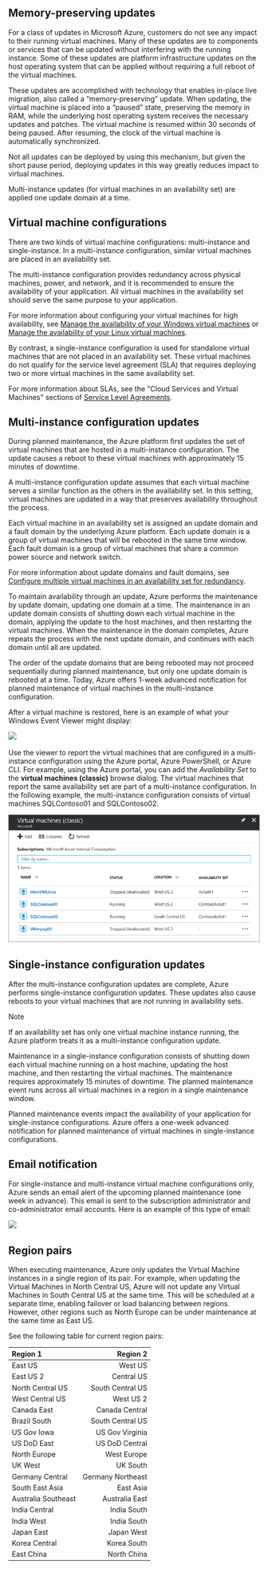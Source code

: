 

## Memory-preserving updates
For a class of updates in Microsoft Azure, customers do not see any impact to their running virtual machines. Many of these updates are to components or services that can be updated without interfering with the running instance. Some of these updates are platform infrastructure updates on the host operating system that can be applied without requiring a full reboot of the virtual machines.

These updates are accomplished with technology that enables in-place live migration, also called a “memory-preserving” update. When updating, the virtual machine is placed into a “paused” state, preserving the memory in RAM, while the underlying host operating system receives the necessary updates and patches. The virtual machine is resumed within 30 seconds of being paused. After resuming, the clock of the virtual machine is automatically synchronized.

Not all updates can be deployed by using this mechanism, but given the short pause period, deploying updates in this way greatly reduces impact to virtual machines.

Multi-instance updates (for virtual machines in an availability set) are applied one update domain at a time.  

## Virtual machine configurations
There are two kinds of virtual machine configurations: multi-instance and single-instance. In a multi-instance configuration, similar virtual machines are placed in an availability set.

The multi-instance configuration provides redundancy across physical machines, power, and network, and it is recommended to ensure the availability of your application. All virtual machines in the availability set should serve the same purpose to your application.

For more information about configuring your virtual machines for high availability, see [Manage the availability of your Windows virtual machines](../articles/virtual-machines/windows/manage-availability.md?toc=%2fazure%2fvirtual-machines%2fwindows%2ftoc.json) or [Manage the availability of your Linux virtual machines](../articles/virtual-machines/linux/manage-availability.md?toc=%2fazure%2fvirtual-machines%2flinux%2ftoc.json).

By contrast, a single-instance configuration is used for standalone virtual machines that are not placed in an availability set. These virtual machines do not qualify for the service level agreement (SLA) that requires deploying two or more virtual machines in the same availability set.

For more information about SLAs, see the "Cloud Services and Virtual Machines" sections of [Service Level Agreements](https://azure.microsoft.com/support/legal/sla/).

## Multi-instance configuration updates
During planned maintenance, the Azure platform first updates the set of virtual machines that are hosted in a multi-instance configuration. The update causes a reboot to these virtual machines with approximately 15 minutes of downtime.

A multi-instance configuration update assumes that each virtual machine serves a similar function as the others in the availability set. In this setting, virtual machines are updated in a way that preserves availability throughout the process.

Each virtual machine in an availability set is assigned an update domain and a fault domain by the underlying Azure platform. Each update domain is a group of virtual machines that will be rebooted in the same time window. Each fault domain is a group of virtual machines that share a common power source and network switch.


For more information about update domains and fault domains, see [Configure multiple virtual machines in an availability set for redundancy](../articles/virtual-machines/windows/manage-availability.md#configure-multiple-virtual-machines-in-an-availability-set-for-redundancy).

To maintain availability through an update, Azure performs the maintenance by update domain, updating one domain at a time. The maintenance in an update domain consists of shutting down each virtual machine in the domain, applying the update to the host machines, and then restarting the virtual machines. When the maintenance in the domain completes, Azure repeats the process with the next update domain, and continues with each domain until all are updated.

The order of the update domains that are being rebooted may not proceed sequentially during planned maintenance, but only one update domain is rebooted at a time. Today, Azure offers 1-week advanced notification for planned maintenance of virtual machines in the multi-instance configuration.

After a virtual machine is restored, here is an example of what your Windows Event Viewer might display:

<!--Image reference-->
![][image2]


Use the viewer to report the virtual machines that are configured in a multi-instance configuration using the Azure portal, Azure PowerShell, or Azure CLI. For example, using the Azure portal, you can add the _Availability Set_ to the **virtual machines (classic)** browse dialog. The virtual machines that report the same availability set are part of a multi-instance configuration. In the following example, the multi-instance configuration consists of virtual machines SQLContoso01 and SQLContoso02.

<!--Image reference-->
  ![Virtual machines (classic) view from the Azure portal][image4]

## Single-instance configuration updates
After the multi-instance configuration updates are complete, Azure performs single-instance configuration updates. These updates also cause reboots to your virtual machines that are not running in availability sets.

> [!NOTE]
> If an availability set has only one virtual machine instance running, the Azure platform treats it as a multi-instance configuration update.
>

Maintenance in a single-instance configuration consists of shutting down each virtual machine running on a host machine, updating the host machine, and then restarting the virtual machines. The maintenance requires approximately 15 minutes of downtime. The planned maintenance event runs across all virtual machines in a region in a single maintenance window.


Planned maintenance events impact the availability of your application for single-instance configurations. Azure offers a one-week advanced notification for planned maintenance of virtual machines in single-instance configurations.

## Email notification
For single-instance and multi-instance virtual machine configurations only, Azure sends an email alert of the upcoming planned maintenance (one week in advance). This email is sent to the subscription administrator and co-administrator email accounts. Here is an example of this type of email:

<!--Image reference-->
![][image1]

## Region pairs

When executing maintenance, Azure only updates the Virtual Machine instances in a single region of its pair. For example, when updating the Virtual Machines in North Central US, Azure will not update any Virtual Machines in South Central US at the same time. This will be scheduled at a separate time, enabling failover or load balancing between regions. However, other regions such as North Europe can be under maintenance at the same time as East US.

See the following table for current region pairs:

| Region 1 | Region 2 |
|:--- | ---:|
| East US |West US |
| East US 2 |Central US |
| North Central US |South Central US |
| West Central US |West US 2 |
| Canada East |Canada Central |
| Brazil South |South Central US |
| US Gov Iowa |US Gov Virginia |
| US DoD East |US DoD Central |
| North Europe |West Europe |
| UK West |UK South |
| Germany Central |Germany Northeast |
| South East Asia |East Asia |
| Australia Southeast |Australia East |
| India Central |India South |
| India West |India South |
| Japan East |Japan West |
| Korea Central |Korea South |
| East China |North China |


<!--Anchors-->
[image1]: ./media/virtual-machines-common-planned-maintenance/vmplanned1.png
[image2]: ./media/virtual-machines-common-planned-maintenance/EventViewerPostReboot.png
[image3]: ./media/virtual-machines-planned-maintenance/RegionPairs.PNG
[image4]: ./media/virtual-machines-common-planned-maintenance/availabilitysetexample.png


<!--Link references-->
[Virtual Machines Manage Availability]: ../articles/virtual-machines/virtual-machines-windows-hero-tutorial.md

[Understand planned versus unplanned maintenance]: ../articles/virtual-machines/windows/manage-availability.md#Understand-planned-versus-unplanned-maintenance/
